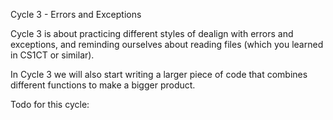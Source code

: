 Cycle 3 - Errors and Exceptions

Cycle 3 is about practicing different styles of dealign with errors and exceptions, and reminding ourselves about reading files (which you learned in CS1CT or similar).

In Cycle 3 we will also start writing a larger piece of code that combines different functions to make a bigger product.  

Todo for this cycle:

